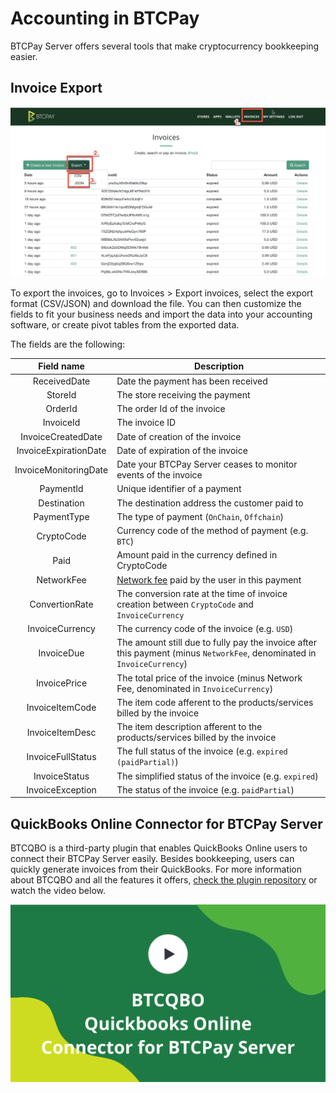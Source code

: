# Accounting in BTCPay

BTCPay Server offers several tools that make cryptocurrency bookkeeping easier.

## Invoice Export
![Invoice exporting in BTCPay Server](img/BTCPayInvoiceExport.png)

To export the invoices, go to Invoices > Export invoices, select the export format (CSV/JSON) and download the file. You can then customize the fields to fit your business needs and import the data into your accounting software, or create pivot tables from the exported data.

The fields are the following:

| Field name  |  Description |
|:-:|---|
| ReceivedDate  | Date the payment has been received  |
| StoreId |  The store receiving the payment |
| OrderId  | The order Id of the invoice  |
| InvoiceId  | The invoice ID |
| InvoiceCreatedDate  | Date of creation of the invoice |
| InvoiceExpirationDate  | Date of expiration of the invoice |
| InvoiceMonitoringDate  | Date your BTCPay Server ceases to monitor events of the invoice |
| PaymentId | Unique identifier of a payment |
| Destination | The destination address the customer paid to |
| PaymentType | The type of payment (`OnChain`, `Offchain`) |
| CryptoCode | Currency code of the method of payment (e.g. `BTC`) |
| Paid | Amount paid in the currency defined in CryptoCode |
| NetworkFee | [Network fee](FAQ/FAQ-Stores.md#add-network-fee-to-invoice-vary-with-mining-fees) paid by the user in this payment |
| ConvertionRate | The conversion rate at the time of invoice creation between `CryptoCode` and `InvoiceCurrency` |
| InvoiceCurrency | The currency code of the invoice (e.g. `USD`) |
| InvoiceDue | The amount still due to fully pay the invoice after this payment (minus `NetworkFee`, denominated in `InvoiceCurrency`) |
| InvoicePrice | The total price of the invoice (minus Network Fee, denominated in `InvoiceCurrency`) |
| InvoiceItemCode | The item code afferent to the products/services billed by the invoice |
| InvoiceItemDesc | The item description afferent to the products/services billed by the invoice |
| InvoiceFullStatus | The full status of the invoice (e.g. `expired (paidPartial)`) |
| InvoiceStatus | The simplified status of the invoice (e.g. `expired`) |
| InvoiceException | The status of the invoice (e.g. `paidPartial`) |

## QuickBooks Online Connector for BTCPay Server
BTCQBO is a third-party plugin that enables QuickBooks Online users to connect their BTCPay Server easily. Besides bookkeeping, users can quickly generate invoices from their QuickBooks. For more information about BTCQBO and all the features it offers, [check the plugin repository](https://github.com/JeffVandrewJr/btcqbo) or watch the video below.

[![BTCPay Server QuickBooks](img/thumbnails/BTCPayServerBTCQBOQuickbooks.png)](https://www.youtube.com/watch?v=srgwL9ozg6c "BTCPay QuickBooks")
